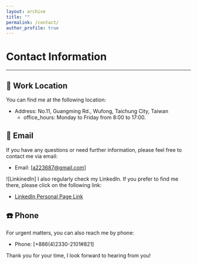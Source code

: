 ```yaml
---
layout: archive
title: ""
permalink: /contact/
author_profile: true
---
```


# Contact Information
______________________



## 🏢 Work Location

You can find me at the following location:

* Address: No.11, Guangming Rd., Wufong, Taichung City, Taiwan
  - office_hours: Monday to Friday from 8:00 to 17:00.

## 📧 Email

If you have any questions or need further information, please feel free to contact me via email:

* Email: [a223687@gmail.com]

![LinkinedIn]
I also regularly check my LinkedIn. If you prefer to find me there, please click on the following link:

* [LinkedIn Personal Page Link](https://icon-library.com/images/linkedin-small-icon/linkedin-small-icon-17.jpg)

## ☎️ Phone

For urgent matters, you can also reach me by phone:

* Phone: [+886(4)2330-2101#821]

Thank you for your time, I look forward to hearing from you!





     
  